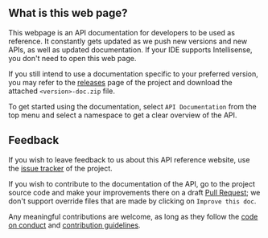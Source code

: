 ## What is this web page?
 
This webpage is an API documentation for developers to be used as reference. It constantly gets updated as we push new versions and new APIs, as well as updated documentation. If your IDE supports Intellisense, you don't need to open this web page.

If you still intend to use a documentation specific to your preferred version, you may refer to the [releases](https://github.com/Aptivi/YouTalk/releases) page of the project and download the attached `<version>-doc.zip` file.

To get started using the documentation, select `API Documentation` from the top menu and select a namespace to get a clear overview of the API.

## Feedback

If you wish to leave feedback to us about this API reference website, use the [issue tracker](https://github.com/Aptivi/YouTalk/issues) of the project.

If you wish to contribute to the documentation of the API, go to the project source code and make your improvements there on a draft [Pull Request](https://github.com/Aptivi/YouTalk/pulls); we don't support override files that are made by clicking on `Improve this doc`.

Any meaningful contributions are welcome, as long as they follow the [code on conduct](https://github.com/Aptivi/YouTalk/blob/main/CODE_OF_CONDUCT.md) and [contribution guidelines](https://github.com/Aptivi/YouTalk/blob/main/CONTRIBUTING.md).
